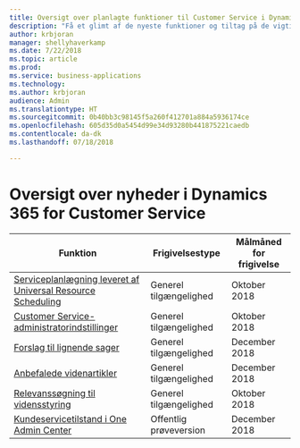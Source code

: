 ```yaml
---
title: Oversigt over planlagte funktioner til Customer Service i Dynamics 365
description: "Få et glimt af de nyeste funktioner og tiltag på de vigtigste områder af Customer Service i Dynamics 365"
author: krbjoran
manager: shellyhaverkamp
ms.date: 7/22/2018
ms.topic: article
ms.prod: 
ms.service: business-applications
ms.technology: 
ms.author: krbjoran
audience: Admin
ms.translationtype: HT
ms.sourcegitcommit: 0b40bb3c98145f5a260f412701a884a5936174ce
ms.openlocfilehash: 605d35d0a5454d99e34d93280b441875221caedb
ms.contentlocale: da-dk
ms.lasthandoff: 07/18/2018

---
```

#  <a name="summary-of-whats-new-in-dynamics-365-for-customer-service"></a>Oversigt over nyheder i Dynamics 365 for Customer Service



| Funktion                                                                                               | Frigivelsestype   | Målmåned for frigivelse |
|-------------------------------------------------------------------------------------------------------|----------------|----------------------|
| [Serviceplanlægning leveret af Universal Resource Scheduling](service-scheduling-powered-by-urs.md) | Generel tilgængelighed             | Oktober 2018          |
| [Customer Service-administratorindstillinger](customer-service-admin-settings.md)                               | Generel tilgængelighed             | Oktober 2018          |
| [Forslag til lignende sager](suggest-similar-cases.md)                                                   | Generel tilgængelighed             | December 2018          |
| [Anbefalede videnartikler](knowledge-article-recommendation.md)                             | Generel tilgængelighed             | December 2018          |
| [Relevanssøgning til vidensstyring](relevance-search-for-knowledge-management.md)           | Generel tilgængelighed             | Oktober 2018          |
| [Kundeservicetilstand i One Admin Center](customer-service-health-in-admin-center.md)           | Offentlig prøveversion | December 2018         |

